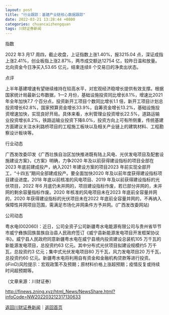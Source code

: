 ```yaml
---
layout: post
title: "行业跟踪：基建产业链核心数据跟踪"
date: 2022-03-21 13:28:44 +0800
categories: chuancaizhengquan
tags: 川财证券新闻
---
```

<p>指数</p><p>2022 年3 月17 周四，截止收盘，上证指数上涨1.40%，报3215.04 点，深证成指上涨2.41%，创业板指上涨2.87%，两市成交额达12754 亿，较昨日温和放量。北向资金今日净买入53.65 亿元，结束连续8 个交易日的净卖出状态。</p><p>点评</p><p>上半年基建增速有望继续维持在较高水平，对宏观经济稳增长提供有效支撑。根据国家统计局最新公布数据，1—2 月份，基础设施投资同比增长8.1%，增速比2021 年全年加快7.7 个百分点，投资新开工项目个数同比增长1.1 倍，新开工项目计划总投资增长62.8%，国家预算资金增长33.9%，自筹资金增长13.2%，基础设施投资增速加快，实现良好开局。具体来看，水利管理业投资增长22.5%，道路运输业投资增长8.2%，铁路运输业投资下降8.0%，投资方向上可有所侧重，传统基建方面建议关注水利路桥项目的工程施工板块以及相关产业链上的建筑材料、工程勘察设计板块等。</p><p>行业动态</p><p>广西发改委印发《广西壮族自治区加快推进既有陆上风电、光伏发电项目及配套设施建设方案》，《方案》明确，力争2020 年及以前获得建设指标的项目全部在2023 年底前建成投产，纳入2021 年建设方案的项目2023 年前实现全部开工，“十四五”期间全部建成投产。要全面加快2020 年及以前年度获得建设指标项目建设进度。2018 年底以前核准的风电项目、2019 年及以前获得建设指标的光伏项目，2022 年6 月底仍未并网的，项目建设指标作废，若已部分并网的，未并网的剩余容量指标作废。2020 年核准的风电项目未在2023 年底前全容量并网的，2020 年获得建设指标的光伏项目未在2022 年底前全容量并网的，不再纳入保障性并网项目范围，需满足市场化并网条件方予并网。(广西发改委网站)</p><p>公司动态</p><p>粤水电(002060)：近日，公司全资子公司新疆粤水电能源有限公司与贵州省毕节市威宁彝族回族苗族自治县人民政府签订《威宁县新能源发电项目开发框架协议书》。威宁县人民政府同意新疆粤水电在威宁县境内投资建设总装机105 万千瓦的新能源发电项目，总投资约63 亿元。其中分布式光伏项目拟建设规模约5 万千瓦，总投资约3 亿元；集中式光伏发电项目80 万千瓦，风力发电项目20 万千瓦，总投资约60 亿元。新疆粤水电将利用自有资金和金融机构贷款等进行投资。(iFinD)风险提示：宏观政策不及预期；原材料价格上涨超预期；疫情反复或持续时间超预期等。</p><p class="em_media">（文章来源：川财证券）</p>

<http://finews.zning.xyz/html_News/NewsShare.html?infoCode=NW202203212317130633>

[返回川财证券新闻](//finews.withounder.com/category/chuancaizhengquan.html)｜[返回首页](//finews.withounder.com/)